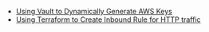 - [Using Vault to Dynamically Generate AWS Keys](./32.md)
- [Using Terraform to Create Inbound Rule for HTTP traffic](./51.md)